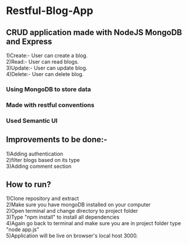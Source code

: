# Restful-Blog-App
## CRUD application made with NodeJS MongoDB and Express
1)Create:- User can create a blog.<br>
2)Read:- User can read blogs.<br>
3)Update:- User can update blog.<br>
4)Delete:- User can delete blog.<br>
### Using MongoDB to store data
### Made with restful conventions
### Used Semantic UI
## Improvements to be done:-
1)Adding authentication<br>
2)filter blogs based on its type<br>
3)Adding comment section<br>
## How to run?
1)Clone repository and extract<br>
2)Make sure you have mongoDB installed on your computer<br>
2)Open terminal and change directory to project folder<br>
3)Type "npm install" to install all dependencies<br>
4)Again go back to terminal and make sure you are in project folder type "node app.js"<br>
5)Application will be live on browser's local host 3000.<br>
